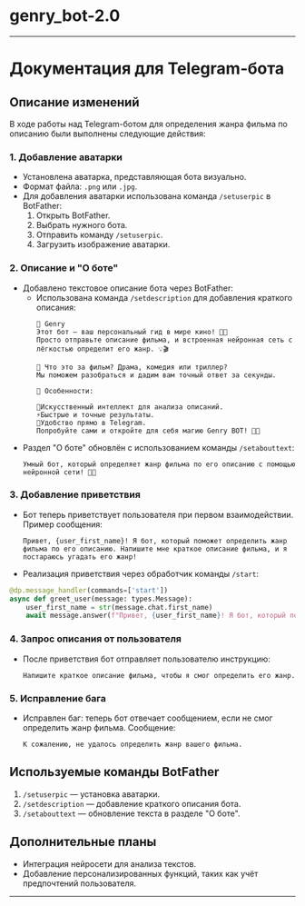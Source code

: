 # genry_bot-2.0
---

# Документация для Telegram-бота

## Описание изменений

В ходе работы над Telegram-ботом для определения жанра фильма по описанию были выполнены следующие действия:

### 1. Добавление аватарки

- Установлена аватарка, представляющая бота визуально.
- Формат файла: `.png` или `.jpg`.
- Для добавления аватарки использована команда `/setuserpic` в BotFather:
  1. Открыть BotFather.
  2. Выбрать нужного бота.
  3. Отправить команду `/setuserpic`.
  4. Загрузить изображение аватарки.

### 2. Описание и "О боте"

- Добавлено текстовое описание бота через BotFather:
  - Использована команда `/setdescription` для добавления краткого описания:
    ```
    🎥 Genry 
    Этот бот — ваш персональный гид в мире кино! 🧠✨
    Просто отправьте описание фильма, и встроенная нейронная сеть с лёгкостью определит его жанр. 💡🎬

    🤔 Что это за фильм? Драма, комедия или триллер?
    Мы поможем разобраться и дадим вам точный ответ за секунды.

    📌 Особенности:

    🧠Искусственный интеллект для анализа описаний.
    ⚡️Быстрые и точные результаты.
    📱Удобство прямо в Telegram.
    Попробуйте сами и откройте для себя магию Genry BOT! 🍿🚀
    ```
- Раздел "О боте" обновлён с использованием команды `/setabouttext`:
  ```
  Умный бот, который определяет жанр фильма по его описанию с помощью нейронной сети! 🧠✨
  ```

### 3. Добавление приветствия

- Бот теперь приветствует пользователя при первом взаимодействии. Пример сообщения:
  ```
  Привет, {user_first_name}! Я бот, который поможет определить жанр фильма по его описанию. Напишите мне краткое описание фильма, и я постараюсь угадать его жанр!
  ```
- Реализация приветствия через обработчик команды `/start`:

```python
@dp.message_handler(commands=['start'])
async def greet_user(message: types.Message):
    user_first_name = str(message.chat.first_name)
    await message.answer(f"Привет, {user_first_name}! Я бот, который поможет определить жанр фильма по его описанию. Напишите мне краткое описание фильма, и я постараюсь угадать его жанр!")
```

### 4. Запрос описания от пользователя

- После приветствия бот отправляет пользователю инструкцию:
  ```
  Напишите краткое описание фильма, чтобы я смог определить его жанр.
  ```

### 5. Исправление бага

- Исправлен баг: теперь бот отвечает сообщением, если не смог определить жанр фильма. Сообщение:
  ```
  К сожалению, не удалось определить жанр вашего фильма.
  ```

## Используемые команды BotFather

1. `/setuserpic` — установка аватарки.
2. `/setdescription` — добавление краткого описания бота.
3. `/setabouttext` — обновление текста в разделе "О боте".

## Дополнительные планы

- Интеграция нейросети для анализа текстов.
- Добавление персонализированных функций, таких как учёт предпочтений пользователя.

--- 
